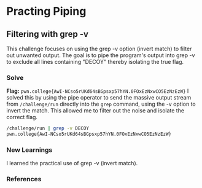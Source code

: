 # Practing Piping

## Filtering with grep -v
This challenge focuses on using the grep -v option (invert match) to filter out unwanted output. The goal is to pipe the program's output into grep -v to exclude all lines containing "DECOY" thereby isolating the true flag.

### Solve
**Flag:** `pwn.college{AwI-NCso5rUKd64sBGpsxp57hYN.0FOxEzNxwCO5EzNzEzW}`
I solved this by using the pipe operator to send the massive output stream from `/challenge/run` directly into the `grep` command, using the -v option to invert the match. This allowed me to filter out the noise and isolate the correct flag.

```bash
/challenge/run | grep -v DECOY
pwn.college{AwI-NCso5rUKd64sBGpsxp57hYN.0FOxEzNxwCO5EzNzEzW}
```

### New Learnings
I learned the practical use of grep -v (invert match). 

### References 

